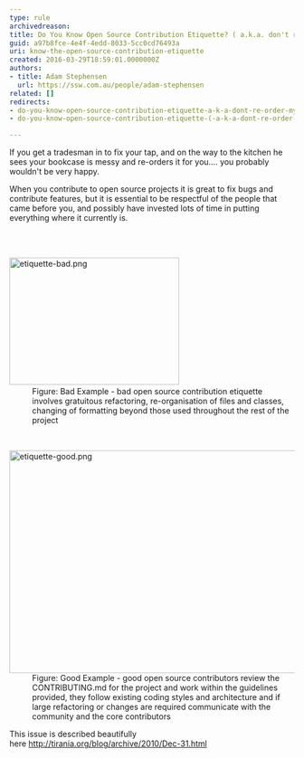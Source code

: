 ```yaml
---
type: rule
archivedreason: 
title: Do You Know Open Source Contribution Etiquette? ( a.k.a. don't re-order my house when you fix my tap)
guid: a97b8fce-4e4f-4edd-8033-5cc0cd76493a
uri: know-the-open-source-contribution-etiquette
created: 2016-03-29T18:59:01.0000000Z
authors:
- title: Adam Stephensen
  url: https://ssw.com.au/people/adam-stephensen
related: []
redirects:
- do-you-know-open-source-contribution-etiquette-a-k-a-dont-re-order-my-house-when-you-fix-my-tap
- do-you-know-open-source-contribution-etiquette-(-a-k-a-dont-re-order-my-house-when-you-fix-my-tap)

---
```



<p>If you get a tradesman in to fix your tap, and on the way to the kitchen he sees your bookcase is messy and re-orders it for you.... you probably wouldn't be very happy.</p><p>When you contribute to open source projects it is great to fix bugs and contribute features, but it is essential to be respectful of the people that came before you, and possibly have invested lots of time in putting everything where it currently is.<br></p>
<br><excerpt class='endintro'></excerpt><br>
<dl class="badImage"><dt>​<img src="/PublishingImages/etiquette-bad.png" alt="etiquette-bad.png" style="width&#58;300px;height&#58;225px;" /></dt><dd>Figure&#58; Bad Example - bad open source contribution etiquette involves gratuitous refactoring, re-organisation of files and classes, changing of formatting beyond those used throughout the rest of the project</dd></dl>​​ 
<dl class="goodImage"><dt>
      <img src="/PublishingImages/etiquette-good.png" alt="etiquette-good.png" style="width&#58;700px;height&#58;394px;" />
   </dt><dd>Figure&#58; Good Example - good open source contributors review the CONTRIBUTING.md for the project and work within the guidelines provided, they follow existing coding styles and architecture and if large refactoring or changes are required communicate with the community and the core contributors​​</dd></dl><p><span class="s1">This issue is described beautifully here&#160;<a href="http&#58;//tirania.org/blog/archive/2010/Dec-31.html"><span class="s2">http&#58;//tirania.org/blog/archive/2010/Dec-31.html</span></a>​</span>​</p>


